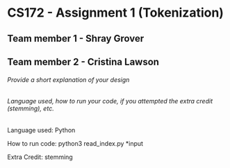 # CS172 - Assignment 1 (Tokenization)

## Team member 1 - Shray Grover
## Team member 2 - Cristina Lawson

###### Provide a short explanation of your design
###### Language used, how to run your code, if you attempted the extra credit (stemming), etc. 
Language used: Python

How to run code: python3 read_index.py *input

Extra Credit: stemming
